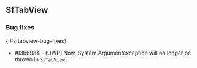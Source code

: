 ## SfTabView

### Bug fixes
{:#sftabview-bug-fixes}

* \#I366984 - [UWP] Now, System.Argumentexception will no longer be thrown in `SfTabView`.
